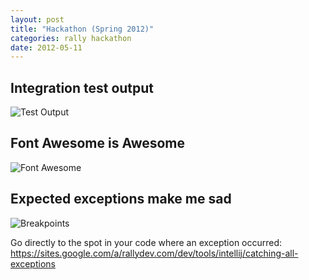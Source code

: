 ```yaml
---
layout: post
title: "Hackathon (Spring 2012)"
categories: rally hackathon
date: 2012-05-11
---
```


## Integration test output

![Test Output](/assets/rally/integration-test.png)

## Font Awesome is Awesome

![Font Awesome](/assets/rally/font-awesome.png)

## Expected exceptions make me sad

![Breakpoints](/assets/rally/breakpoints.png)

Go directly to the spot in your code where an exception occurred: <https://sites.google.com/a/rallydev.com/dev/tools/intellij/catching-all-exceptions>